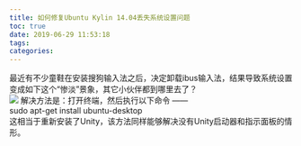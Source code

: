 ```yaml
---
title: 如何修复Ubuntu Kylin 14.04丢失系统设置问题
toc: true
date: 2019-06-29 11:53:18
tags:
categories:
---
```

  最近有不少童鞋在安装搜狗输入法之后，决定卸载ibus输入法，结果导致系统设置变成如下这个“惨淡”景象，其它小伙伴都到哪里去了？  
<img src="http://www.ubuntukylin.com/upload/images/setting.png"></img> 
解决方法是：打开终端，然后执行以下命令 ——  
  sudo apt-get install ubuntu-desktop  
这相当于重新安装了Unity，该方法同样能够解决没有Unity启动器和指示面板的情形。
